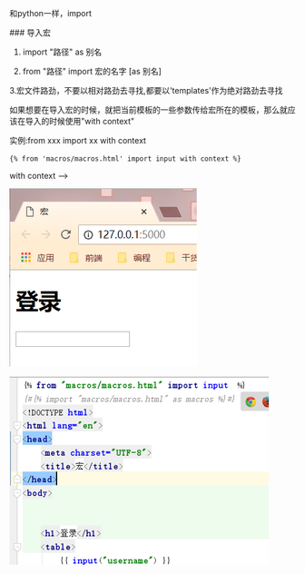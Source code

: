 和python一样，import

\#\#\# 导入宏

1. import "路径" as 别名

2. from "路径" import 宏的名字 \[as 别名\]

3.宏文件路劲，不要以相对路劲去寻找,都要以'templates'作为绝对路劲去寻找

如果想要在导入宏的时候，就把当前模板的一些参数传给宏所在的模板，那么就应该在导入的时候使用"with context"

实例:from xxx import xx with context

```
{% from 'macros/macros.html' import input with context %}
```

with context --&gt;

![](/assets/2.6-hong.png)

![](/assets/26.-hong.png)

